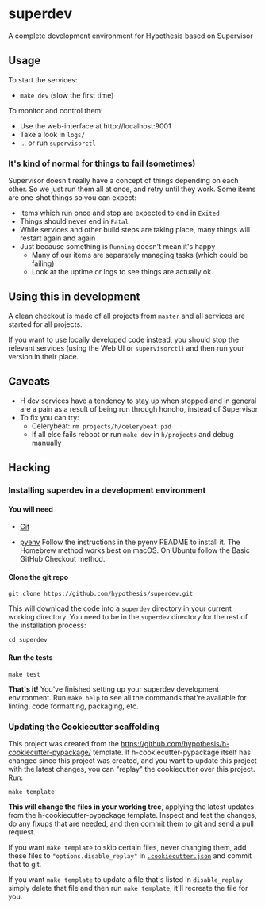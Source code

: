 # superdev

A complete development environment for Hypothesis based on Supervisor

Usage
-----

To start the services:

  * `make dev` (slow the first time)

To monitor and control them:

  * Use the web-interface at http://localhost:9001
  * Take a look in `logs/`
  * ... or run `supervisorctl`

### It's kind of normal for things to fail (sometimes)

Supervisor doesn't really have a concept of things depending on each other. So 
we just run them all at once, and retry until they work. Some items are one-shot
things so you can expect:

 * Items which run once and stop are expected to end in `Exited`
 * Things should never end in `Fatal`
 * While services and other build steps are taking place, many things will 
   restart again and again
 * Just because something is `Running` doesn't mean it's happy
   * Many of our items are separately managing tasks (which could be failing)
   * Look at the uptime or logs to see things are actually ok
 

Using this in development
-------------------------

A clean checkout is made of all projects from `master` and all services 
are started for all projects.

If you want to use locally developed code instead, you should stop the
relevant services (using the Web UI or `supervisorctl`) and then run your 
version in their place.

Caveats
-------

 * H dev services have a tendency to stay up when stopped and in general are a 
   pain as a result of being run through honcho, instead of Supervisor
 * To fix you can try:
   * Celerybeat: `rm projects/h/celerybeat.pid`
   * If all else fails reboot or run `make dev` in `h/projects` and debug manually

Hacking
-------

### Installing superdev in a development environment

#### You will need

* [Git](https://git-scm.com/)

* [pyenv](https://github.com/pyenv/pyenv)
  Follow the instructions in the pyenv README to install it.
  The Homebrew method works best on macOS.
  On Ubuntu follow the Basic GitHub Checkout method.

#### Clone the git repo

```terminal
git clone https://github.com/hypothesis/superdev.git
```

This will download the code into a `superdev` directory
in your current working directory. You need to be in the
`superdev` directory for the rest of the installation
process:

```terminal
cd superdev
```

#### Run the tests

```terminal
make test
```

**That's it!** You’ve finished setting up your superdev
development environment. Run `make help` to see all the commands that're
available for linting, code formatting, packaging, etc.

### Updating the Cookiecutter scaffolding

This project was created from the
https://github.com/hypothesis/h-cookiecutter-pypackage/ template.
If h-cookiecutter-pypackage itself has changed since this project was created, and
you want to update this project with the latest changes, you can "replay" the
cookiecutter over this project. Run:

```terminal
make template
```

**This will change the files in your working tree**, applying the latest
updates from the h-cookiecutter-pypackage template. Inspect and test the
changes, do any fixups that are needed, and then commit them to git and send a
pull request.

If you want `make template` to skip certain files, never changing them, add
these files to `"options.disable_replay"` in
[`.cookiecutter.json`](.cookiecutter.json) and commit that to git.

If you want `make template` to update a file that's listed in `disable_replay`
simply delete that file and then run `make template`, it'll recreate the file
for you.
